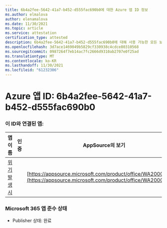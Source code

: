 ```yaml
---
title: 6b4a2fee-5642-41a7-b452-d555fac690b0에 대한 Azure 앱 ID 정보
ms.author: elmalova
author: elenamalova
ms.date: 11/30/2021
ms.topic: article
ms.service: attestation
certification_type: attested
description: 6b4a2fee-5642-41a7-b452-d555fac690b0에 대해 사용 가능한 모든 보안 및 규정 준수 정보입니다.
ms.openlocfilehash: 3d7ace1469049b5829cf330938c4cdce80310568
ms.sourcegitcommit: 0987264f7eb14ac7fc2666d9310ab2707e0f25ad
ms.translationtype: MT
ms.contentlocale: ko-KR
ms.lasthandoff: 11/30/2021
ms.locfileid: "61232306"
---
```

# <a name="azure-app-id-6b4a2fee-5642-41a7-b452-d555fac690b0"></a>Azure 앱 ID: 6b4a2fee-5642-41a7-b452-d555fac690b0


### <a name="apps-associated-with-this-id"></a>이 ID와 연결된 앱:
| **앱 이름** | **인증** | **AppSource의 보기** |
|--------------|---------------|-----------------------|
| [위기 발생 시](https://docs.microsoft.com/microsoft-365-app-certification/forward/WA200003194) |  | [https://appsource.microsoft.com/product/office/WA200003194](https://appsource.microsoft.com/product/office/WA200003194) |

### <a name="microsoft-365-app-compliance-status"></a>Microsoft 365 앱 준수 상태
- Publisher 상태: 완료
